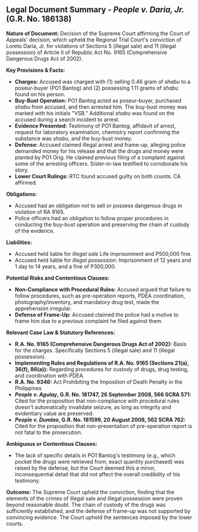 ## Legal Document Summary - *People v. Daria, Jr.* (G.R. No. 186138)

**Nature of Document:** Decision of the Supreme Court affirming the Court of Appeals' decision, which upheld the Regional Trial Court's conviction of Loreto Daria, Jr. for violations of Sections 5 (illegal sale) and 11 (illegal possession) of Article II of Republic Act No. 9165 (Comprehensive Dangerous Drugs Act of 2002).

**Key Provisions & Facts:**

*   **Charges:** Accused was charged with (1) selling 0.46 gram of *shabu* to a poseur-buyer (PO1 Bantog) and (2) possessing 1.11 grams of *shabu* found on his person.
*   **Buy-Bust Operation:** PO1 Bantog acted as poseur-buyer, purchased *shabu* from accused, and then arrested him.  The buy-bust money was marked with his initials "VSB." Additional *shabu* was found on the accused during a search incident to arrest.
*   **Evidence Presented:** Testimony of PO1 Bantog, affidavit of arrest, request for laboratory examination, chemistry report confirming the substance was *shabu*, and the buy-bust money.
*   **Defense:** Accused claimed illegal arrest and frame-up, alleging police demanded money for his release and that the drugs and money were planted by PO1 Orig. He claimed previous filing of a complaint against some of the arresting officers. Sister-in-law testified to corroborate his story.
*   **Lower Court Rulings:** RTC found accused guilty on both counts. CA affirmed.

**Obligations:**

*   Accused had an obligation not to sell or possess dangerous drugs in violation of RA 9165.
*   Police officers had an obligation to follow proper procedures in conducting the buy-bust operation and preserving the chain of custody of the evidence.

**Liabilities:**

*   Accused held liable for *illegal sale* Life imprisonment and P500,000 fine.
*   Accused held liable for *illegal possession*: Imprisonment of 12 years and 1 day to 14 years, and a fine of P300,000.

**Potential Risks and Contentious Clauses:**

*   **Non-Compliance with Procedural Rules:** Accused argued that failure to follow procedures, such as pre-operation reports, PDEA coordination, photography/inventory, and mandatory drug test, made the apprehension irregular.
*   **Defense of Frame-Up:**  Accused claimed the police had a motive to frame him due to a previous complaint he filed against them.

**Relevant Case Law & Statutory References:**

*   **R.A. No. 9165 (Comprehensive Dangerous Drugs Act of 2002):** Basis for the charges.  Specifically Sections 5 (illegal sale) and 11 (illegal possession).
*   **Implementing Rules and Regulations of R.A. No. 9165 (Sections 21(a), 36(f), 86(a)):** Regarding procedures for custody of drugs, drug testing, and coordination with PDEA.
*   **R.A. No. 9346:** Act Prohibiting the Imposition of Death Penalty in the Philippines
*   ***People v. Agulay*, G.R. No. 181747, 26 September 2008, 566 SCRA 571:**  Cited for the proposition that non-compliance with procedural rules doesn't automatically invalidate seizure, as long as integrity and evidentiary value are preserved.
*   ***People v. Dumlao*, G.R. No. 181599, 20 August 2008, 562 SCRA 762:** Cited for the proposition that non-presentation of pre-operation report is not fatal to the prosecution.

**Ambiguous or Contentious Clauses:**

*   The lack of specific details in PO1 Bantog's testimony (e.g., which pocket the drugs were retrieved from, exact quantity purchased) was raised by the defense, but the Court deemed this a minor, inconsequential detail that did not affect the overall credibility of his testimony.

**Outcome:** The Supreme Court upheld the conviction, finding that the elements of the crimes of illegal sale and illegal possession were proven beyond reasonable doubt. The chain of custody of the drugs was sufficiently established, and the defense of frame-up was not supported by convincing evidence. The Court upheld the sentences imposed by the lower courts.
